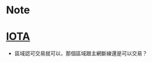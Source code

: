 # Note

# [IOTA](https://wusyong.gitbooks.io/iota-guidebook/content/resources/consensus.html)

- 區域認可交易就可以，那個區域跟主網斷線還是可以交易？
